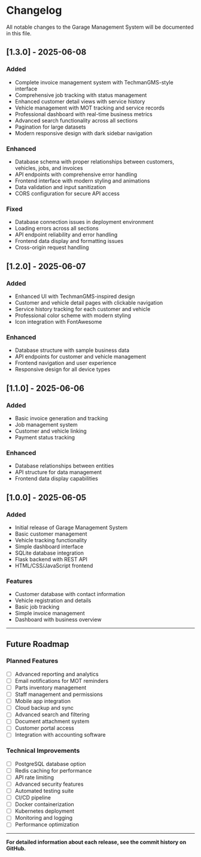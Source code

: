 # Changelog

All notable changes to the Garage Management System will be documented in this file.

## [1.3.0] - 2025-06-08

### Added

- Complete invoice management system with TechmanGMS-style interface
- Comprehensive job tracking with status management
- Enhanced customer detail views with service history
- Vehicle management with MOT tracking and service records
- Professional dashboard with real-time business metrics
- Advanced search functionality across all sections
- Pagination for large datasets
- Modern responsive design with dark sidebar navigation

### Enhanced

- Database schema with proper relationships between customers, vehicles, jobs, and invoices
- API endpoints with comprehensive error handling
- Frontend interface with modern styling and animations
- Data validation and input sanitization
- CORS configuration for secure API access

### Fixed

- Database connection issues in deployment environment
- Loading errors across all sections
- API endpoint reliability and error handling
- Frontend data display and formatting issues
- Cross-origin request handling

## [1.2.0] - 2025-06-07

### Added

- Enhanced UI with TechmanGMS-inspired design
- Customer and vehicle detail pages with clickable navigation
- Service history tracking for each customer and vehicle
- Professional color scheme with modern styling
- Icon integration with FontAwesome

### Enhanced

- Database structure with sample business data
- API endpoints for customer and vehicle management
- Frontend navigation and user experience
- Responsive design for all device types

## [1.1.0] - 2025-06-06

### Added

- Basic invoice generation and tracking
- Job management system
- Customer and vehicle linking
- Payment status tracking

### Enhanced

- Database relationships between entities
- API structure for data management
- Frontend data display capabilities

## [1.0.0] - 2025-06-05

### Added

- Initial release of Garage Management System
- Basic customer management
- Vehicle tracking functionality
- Simple dashboard interface
- SQLite database integration
- Flask backend with REST API
- HTML/CSS/JavaScript frontend

### Features

- Customer database with contact information
- Vehicle registration and details
- Basic job tracking
- Simple invoice management
- Dashboard with business overview

---

## Future Roadmap

### Planned Features

- [ ] Advanced reporting and analytics
- [ ] Email notifications for MOT reminders
- [ ] Parts inventory management
- [ ] Staff management and permissions
- [ ] Mobile app integration
- [ ] Cloud backup and sync
- [ ] Advanced search and filtering
- [ ] Document attachment system
- [ ] Customer portal access
- [ ] Integration with accounting software

### Technical Improvements

- [ ] PostgreSQL database option
- [ ] Redis caching for performance
- [ ] API rate limiting
- [ ] Advanced security features
- [ ] Automated testing suite
- [ ] CI/CD pipeline
- [ ] Docker containerization
- [ ] Kubernetes deployment
- [ ] Monitoring and logging
- [ ] Performance optimization

---

**For detailed information about each release, see the commit history on GitHub.**

